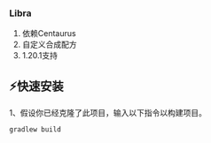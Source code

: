 ### Libra
1. 依赖Centaurus
2. 自定义合成配方
3. 1.20.1支持

## ⚡快速安装

1、假设你已经克隆了此项目，输入以下指令以构建项目。

```shell
gradlew build
```
